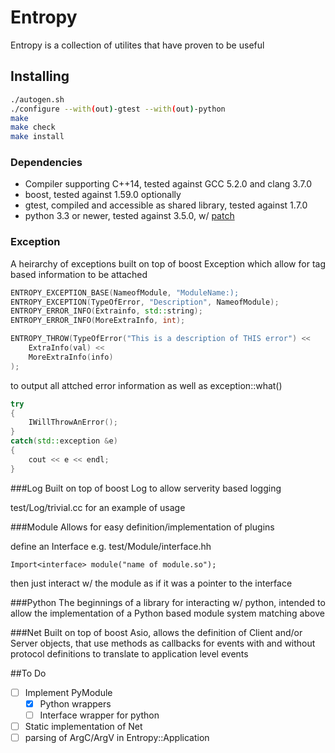 # Entropy
Entropy is a collection of utilites that have proven to be useful

## Installing
```bash
./autogen.sh
./configure --with(out)-gtest --with(out)-python
make
make check
make install
```
### Dependencies
- Compiler supporting C++14, tested against GCC 5.2.0 and clang 3.7.0
- boost, tested against 1.59.0
optionally
- gtest, compiled and accessible as shared library, tested against 1.7.0
- python 3.3 or newer, tested against 3.5.0, w/ [patch](https://hg.python.org/cpython/raw-rev/d4fcb362f7c6)


### Exception
A heirarchy of exceptions built on top of boost Exception which allow for tag based information to be attached

```C++
ENTROPY_EXCEPTION_BASE(NameofModule, "ModuleName:);
ENTROPY_EXCEPTION(TypeOfError, "Description", NameofModule);
ENTROPY_ERROR_INFO(Extrainfo, std::string);
ENTROPY_ERROR_INFO(MoreExtraInfo, int);

ENTROPY_THROW(TypeOfError("This is a description of THIS error") <<
	ExtraInfo(val) <<
	MoreExtraInfo(info)
);
```
to output all attched error information as well as exception::what()
```C++
try
{
	IWillThrowAnError();
}
catch(std::exception &e)
{
	cout << e << endl;
}
```

###Log
Built on top of boost Log to allow serverity based logging

test/Log/trivial.cc for an example of usage

###Module
Allows for easy definition/implementation of plugins

define an Interface e.g. test/Module/interface.hh

```
Import<interface> module("name of module.so");
```
then just interact w/ the module as if it was a pointer to the interface

###Python
The beginnings of a library for interacting w/ python, intended to allow
the implementation of a Python based module system matching above

###Net
Built on top of boost Asio, allows the definition of Client and/or Server objects,
that use methods as callbacks for events with and without protocol definitions to
translate to application level events

##To Do
- [ ] Implement PyModule
	- [x] Python wrappers
	- [ ] Interface wrapper for python
- [ ] Static implementation of Net
- [ ] parsing of ArgC/ArgV in Entropy::Application

